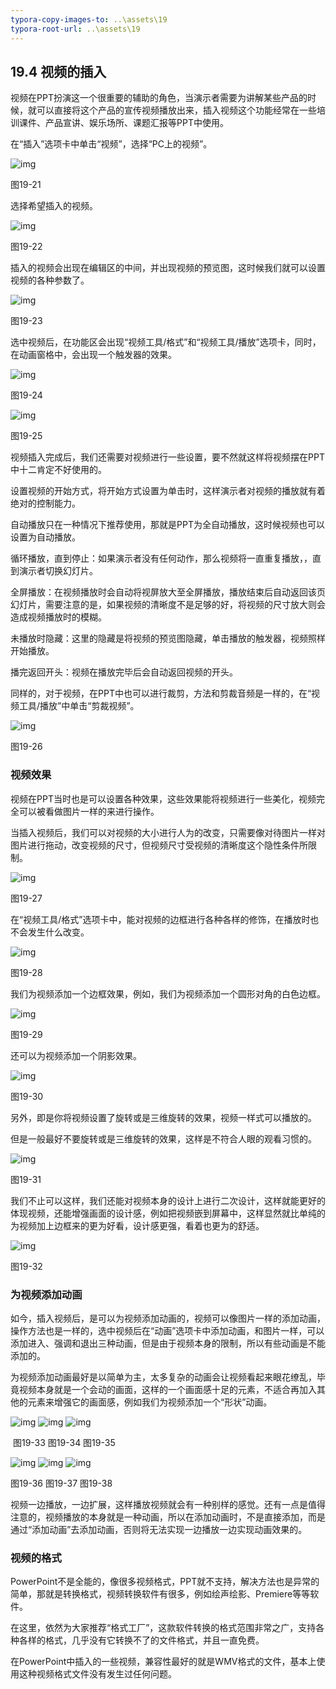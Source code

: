 ```yaml
---
typora-copy-images-to: ..\assets\19
typora-root-url: ..\assets\19
---
```


## **19.4**  **视频的插入**

视频在PPT扮演这一个很重要的辅助的角色，当演示者需要为讲解某些产品的时候，就可以直接将这个产品的宣传视频播放出来，插入视频这个功能经常在一些培训课件、产品宣讲、娱乐场所、课题汇报等PPT中使用。

在“插入”选项卡中单击“视频”，选择“PC上的视频”。

![img](/../../第十九章%20声形结合.files/image021.png)

图19-21

选择希望插入的视频。

![img](/../../第十九章%20声形结合.files/image022.jpg)

图19-22

插入的视频会出现在编辑区的中间，并出现视频的预览图，这时候我们就可以设置视频的各种参数了。

![img](/../../第十九章%20声形结合.files/image023.jpg)

图19-23

选中视频后，在功能区会出现“视频工具/格式”和“视频工具/播放”选项卡，同时，在动画窗格中，会出现一个触发器的效果。

![img](/../../第十九章%20声形结合.files/image024.png)

图19-24

![img](/../../第十九章%20声形结合.files/image025.jpg)

图19-25

视频插入完成后，我们还需要对视频进行一些设置，要不然就这样将视频摆在PPT中十二肯定不好使用的。

设置视频的开始方式，将开始方式设置为单击时，这样演示者对视频的播放就有着绝对的控制能力。

自动播放只在一种情况下推荐使用，那就是PPT为全自动播放，这时候视频也可以设置为自动播放。

循环播放，直到停止：如果演示者没有任何动作，那么视频将一直重复播放，，直到演示者切换幻灯片。

全屏播放：在视频播放时会自动将视屏放大至全屏播放，播放结束后自动返回该页幻灯片，需要注意的是，如果视频的清晰度不是足够的好，将视频的尺寸放大则会造成视频播放时的模糊。

未播放时隐藏：这里的隐藏是将视频的预览图隐藏，单击播放的触发器，视频照样开始播放。

播完返回开头：视频在播放完毕后会自动返回视频的开头。

同样的，对于视频，在PPT中也可以进行裁剪，方法和剪裁音频是一样的，在“视频工具/播放”中单击“剪裁视频”。

![img](/../../第十九章%20声形结合.files/image026.jpg)

图19-26

### **视频效果**

视频在PPT当时也是可以设置各种效果，这些效果能将视频进行一些美化，视频完全可以被看做图片一样的来进行操作。

当插入视频后，我们可以对视频的大小进行人为的改变，只需要像对待图片一样对图片进行拖动，改变视频的尺寸，但视频尺寸受视频的清晰度这个隐性条件所限制。

![img](/../../第十九章%20声形结合.files/image027.jpg)

图19-27

在“视频工具/格式”选项卡中，能对视频的边框进行各种各样的修饰，在播放时也不会发生什么改变。

![img](/../../第十九章%20声形结合.files/image028.png)

图19-28

我们为视频添加一个边框效果，例如，我们为视频添加一个圆形对角的白色边框。

![img](/../../第十九章%20声形结合.files/image029.jpg)

图19-29

还可以为视频添加一个阴影效果。

![img](/../../第十九章%20声形结合.files/image030.jpg)

图19-30

另外，即是你将视频设置了旋转或是三维旋转的效果，视频一样式可以播放的。

但是一般最好不要旋转或是三维旋转的效果，这样是不符合人眼的观看习惯的。

![img](/../../第十九章%20声形结合.files/image031.jpg)

图19-31

我们不止可以这样，我们还能对视频本身的设计上进行二次设计，这样就能更好的体现视频，还能增强画面的设计感，例如把视频嵌到屏幕中，这样显然就比单纯的为视频加上边框来的更为好看，设计感更强，看着也更为的舒适。

![img](/../../第十九章%20声形结合.files/image032.jpg)

图19-32

### **为视频添加动画**

如今，插入视频后，是可以为视频添加动画的，视频可以像图片一样的添加动画，操作方法也是一样的，选中视频后在“动画”选项卡中添加动画，和图片一样，可以添加进入、强调和退出三种动画，但是由于视频本身的限制，所以有些动画是不能添加的。

为视频添加动画最好是以简单为主，太多复杂的动画会让视频看起来眼花缭乱，毕竟视频本身就是一个会动的画面，这样的一个画面感十足的元素，不适合再加入其他的元素来增强它的画面感，例如我们为视频添加一个“形状”动画。

![img](/../../第十九章%20声形结合.files/image033.jpg) ![img](/../../第十九章%20声形结合.files/image034.jpg) ![img](/../../第十九章%20声形结合.files/image035.jpg)

​       图19-33                     图19-34                    图19-35     

![img](/../../第十九章%20声形结合.files/image036.jpg) ![img](/../../第十九章%20声形结合.files/image037.jpg) ![img](/../../第十九章%20声形结合.files/image038.jpg)

图19-36                       图19-37                图19-38   

视频一边播放，一边扩展，这样播放视频就会有一种别样的感觉。还有一点是值得注意的，视频播放的本身就是一种动画，所以在添加动画时，不是直接添加，而是通过“添加动画”去添加动画，否则将无法实现一边播放一边实现动画效果的。

### **视频的格式**

PowerPoint不是全能的，像很多视频格式，PPT就不支持，解决方法也是异常的简单，那就是转换格式，视频转换软件有很多，例如绘声绘影、Premiere等等软件。

在这里，依然为大家推荐“格式工厂”，这款软件转换的格式范围非常之广，支持各种各样的格式，几乎没有它转换不了的文件格式，并且一直免费。

在PowerPoint中插入的一些视频，兼容性最好的就是WMV格式的文件，基本上使用这种视频格式文件没有发生过任何问题。

